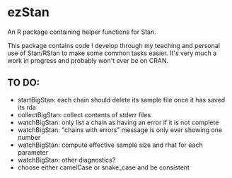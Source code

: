 # ezStan
An R package containing helper functions for Stan.

This package contains code I develop through my teaching and personal use of Stan/RStan to make some common tasks easier. It's very much a work in progress and probably won't ever be on CRAN.

## TO DO:
- startBigStan: each chain should delete its sample file once it has saved its rda
- collectBigStan: collect contents of stderr files
- watchBigStan: only list a chain as having an error if it is not complete
- watchBigStan: "chains with errors" message is only ever showing one number
- watchBigStan: compute effective sample size and rhat for each parameter
- watchBigStan: other diagnostics?
- choose either camelCase or snake_case and be consistent
